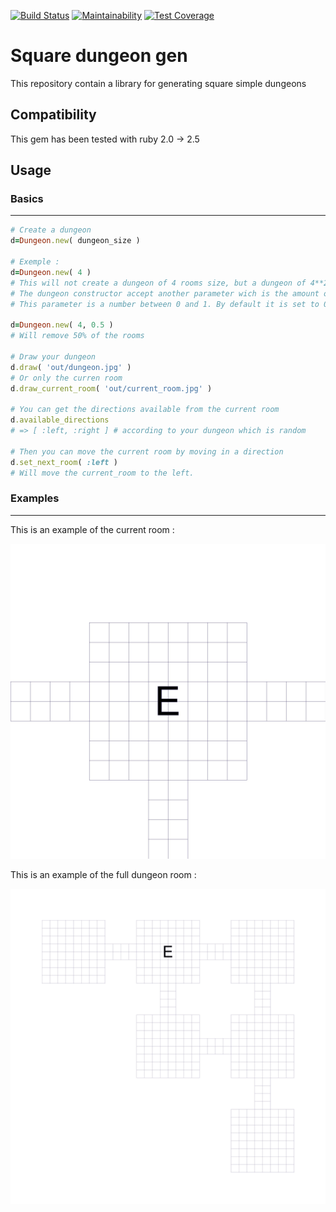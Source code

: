 [![Build Status](https://travis-ci.org/czuger/square-dungeon-gen.svg?branch=master)](https://travis-ci.org/czuger/square-dungeon-gen)
[![Maintainability](https://api.codeclimate.com/v1/badges/a72af1658fd0931463a5/maintainability)](https://codeclimate.com/github/czuger/square-dungeon-gen/maintainability)
[![Test Coverage](https://api.codeclimate.com/v1/badges/a72af1658fd0931463a5/test_coverage)](https://codeclimate.com/github/czuger/square-dungeon-gen/test_coverage)

# Square dungeon gen
This repository contain a library for generating square simple dungeons

## Compatibility

This gem has been tested with ruby 2.0 -> 2.5

## Usage

### Basics
------
 
```ruby
# Create a dungeon
d=Dungeon.new( dungeon_size )

# Exemple :
d=Dungeon.new( 4 )
# This will not create a dungeon of 4 rooms size, but a dungeon of 4**2*0.3 rooms (rounded up)
# The dungeon constructor accept another parameter wich is the amount of rooms to remove from the dungeon
# This parameter is a number between 0 and 1. By default it is set to 0.3 which mean that it will remove 30% of the rooms.

d=Dungeon.new( 4, 0.5 )
# Will remove 50% of the rooms

# Draw your dungeon
d.draw( 'out/dungeon.jpg' )
# Or only the curren room
d.draw_current_room( 'out/current_room.jpg' )

# You can get the directions available from the current room
d.available_directions
# => [ :left, :right ] # according to your dungeon which is random

# Then you can move the current room by moving in a direction
d.set_next_room( :left )
# Will move the current_room to the left.
```

### Examples
------

This is an example of the current room : 

![test picture](/images/entry-room.jpg)

This is an example of the full dungeon room : 

![test picture](/images/dungeon.jpg)
